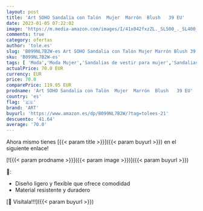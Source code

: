 ```yaml
---
layout: post
title: 'Art SOHO Sandalia con Talón  Mujer  Marrón  Blush   39 EU'
date: 2023-01-05 07:22:02
image: 'https://m.media-amazon.com/images/I/41x042fxzZL._SL500_._SL400_.jpg'
comments: true
category: ofertas
author: 'tole.es'
slug: 'B099NL7B2W-es Art SOHO Sandalia con Talón Mujer Marrón Blush 39 EU'
sku: 'B099NL7B2W-es'
tags: [ 'Moda','Moda Mujer','Sandalias de vestir para mujer','Sandalias y palas de mujer','Zapatos para mujer','art','sandalia','🇪🇸', ]
actualPrice: 70.0 EUR
currency: EUR
price: 70.0
comparePrice: 119.95 EUR
prodname: 'Art SOHO Sandalia con Talón  Mujer  Marrón  Blush   39 EU'
country: 'es'
flag: '🇪🇸'
brand: 'ART'
buyurl: 'https://www.amazon.es/dp/B099NL7B2W/?tag=tolees-21'
descuento: '41.64'
average: '70.0'
---
```


Ahora mismo tienes [{{< param title >}}]({{< param buyurl >}}) en el siguiente enlace!

[![{{< param prodname >}}]({{< param image >}})]({{< param buyurl >}})

🔎:

- Diseño ligero y flexible que ofrece comodidad
- Material resistente y duradero

[🛒 Visítala!!!]({{< param buyurl >}})
